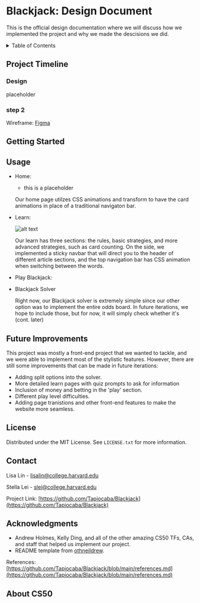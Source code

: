 # Blackjack: Design Document
This is the official design documentation where we will discuss how we implemented the project and why we made the descisions we did. 
 <!-- TABLE OF CONTENTS -->
<details>
  <summary>Table of Contents</summary>
  <ol>
    <li>
      <a href="#project-timeline">Project Timeline</a>
        <ul>
        <li><a href="#design">Design</a></li>

      </ul>
    </li>
    <li>
      <a href="#getting-started">Getting Started</a>
    </li>
    <li><a href="#usage">Usage</a></li>
    <li><a href="#future-improvements">Future Improvements</a></li>
    <li><a href="#license">License</a></li>
    <li><a href="#contact">Contact</a></li>
    <li><a href="#acknowledgments">Acknowledgments</a></li>
    <li><a href="#about-cs50">About CS50</a></li>
  </ol>
</details>

<!-- proj timeline -->
## Project Timeline

### Design

placeholder

### step 2 


Wireframe: [Figma](https://www.figma.com/file/65yZhTHtTFDJooHU2cLqrN/Blackjack-for-CS50?node-id=0%3A1&t=6kb7p5gngK0dd5A2-1)

<!-- GETTING STARTED -->
## Getting Started


<!-- USAGE EXAMPLES -->
## Usage

* Home:
  * this is a placeholder

  Our home page utilzes CSS animations and transform to have the card animations in place of a traditional navigaton bar.


* Learn:

  ![alt text](https://ichef.bbci.co.uk/news/976/cpsprodpb/13F00/production/_95146618_bills.jpg)

  Our learn has three sections: the rules, basic strategies, and more advanced strategies, such as card counting. On the side, we implemented a sticky navbar that will direct you to the header of different article sections, and the top navigation bar has CSS animation when switching between the words.

* Play Blackjack:

* Blackjack Solver

  Right now, our Blackjack solver is extremely simple since our other option was to implement the entire odds board. In future iterations, we hope to include those, but for now, it will simply check whether it's (cont. later)



## Future Improvements

This project was mostly a front-end project that we wanted to tackle, and we were able to implement most of the stylistic features. However, there are still some improvements that can be made in future iterations:

* Adding split options into the solver.
* More detailed learn pages with quiz prompts to ask for information
* Inclusion of money and betting in the 'play' section.
* Different play level difficulties.
* Adding page tranistions and other front-end features to make the website more seamless.

<!-- LICENSE -->
## License

Distributed under the MIT License. See `LICENSE.txt` for more information.

<!-- CONTACT -->
## Contact

Lisa Lin - lisalin@college.harvard.edu

Stella Lei - slei@college.harvard.edu

Project Link: [https://github.com/Tapiocaba/Blackjack](https://github.com/Tapiocaba/Blackjack)


<!-- ACKNOWLEDGMENTS -->
## Acknowledgments

* []() Andrew Holmes, Kelly Ding, and all of the other amazing CS50 TFs, CAs, and staff that helped us implement our project.
* []() README template from [othneildrew](https://github.com/othneildrew/Best-README-Template).

References: [https://github.com/Tapiocaba/Blackjack/blob/main/references.md](https://github.com/Tapiocaba/Blackjack/blob/main/references.md)

<!-- ABOUT CS50 -->
## About CS50

<!-- [description of cs50] -->